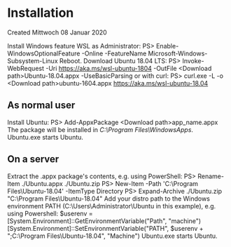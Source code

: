 # Installation
Created Mittwoch 08 Januar 2020

Install Windows feature WSL as Administrator:
PS> Enable-WindowsOptionalFeature -Online -FeatureName Microsoft-Windows-Subsystem-Linux
Reboot.
Download Ubuntu 18.04 LTS:
PS> Invoke-WebRequest -Uri <https://aka.ms/wsl-ubuntu-1804> -OutFile <Download path\>Ubuntu-18.04.appx -UseBasicParsing
or with curl:
PS> curl.exe -L -o <Download path\>ubuntu-1604.appx <https://aka.ms/wsl-ubuntu-18.04>

As normal user
--------------
Install Ubuntu:
PS> Add-AppxPackage <Download path\>app_name.appx
The package will be installed in *C:\Program Files\WindowsApps*.
Ubuntu.exe starts Ubuntu.

On a server
-----------
Extract the <distro>.appx package's contents, e.g. using PowerShell:
PS> Rename-Item ./Ubuntu.appx ./Ubuntu.zip
PS> New-Item -Path 'C:\Program Files\Ubuntu-18.04' -ItemType Directory
PS> Expand-Archive ./Ubuntu.zip "C:\Program Files\Ubuntu-18.04"
Add your distro path to the Windows environment PATH (C:\Users\Administrator\Ubuntu in this example), e.g. using Powershell:
$userenv = [System.Environment]::GetEnvironmentVariable("Path", "machine")
[System.Environment]::SetEnvironmentVariable("PATH", $userenv + ";C:\Program Files\Ubuntu-18.04", "Machine")
Ubuntu.exe starts Ubuntu.

